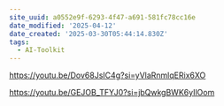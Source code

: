 ```yaml
---
site_uuid: a0552e9f-6293-4f47-a691-581fc78cc16e
date_modified: '2025-04-12'
date_created: '2025-03-30T05:44:14.830Z'
tags:
  - AI-Toolkit
---
```































https://youtu.be/Dov68JsIC4g?si=yVlaRnmlqERix6XO

https://youtu.be/GEJOB_TFYJ0?si=jbQwkgBWK6yIlOom
